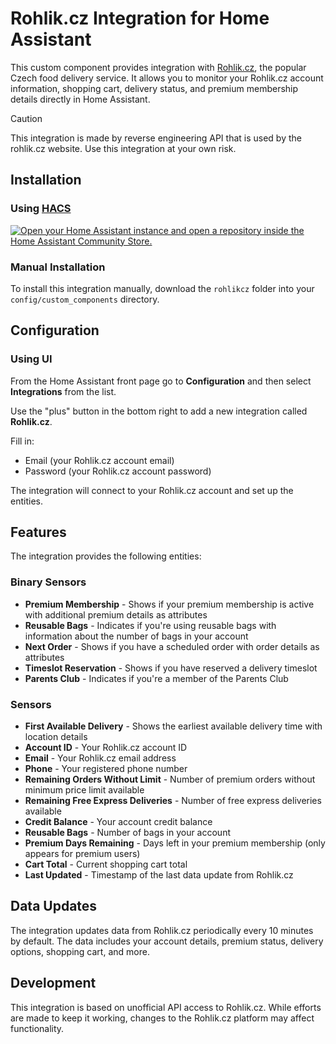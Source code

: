 # Rohlik.cz Integration for Home Assistant

This custom component provides integration with [Rohlik.cz](https://www.rohlik.cz), the popular Czech food delivery service. It allows you to monitor your Rohlik.cz account information, shopping cart, delivery status, and premium membership details directly in Home Assistant.

> [!CAUTION] 
> This integration is made by reverse engineering API that is used by the rohlik.cz website. Use this integration at your own risk.

## Installation

### Using [HACS](https://hacs.xyz/)

[![Open your Home Assistant instance and open a repository inside the Home Assistant Community Store.](https://my.home-assistant.io/badges/hacs_repository.svg)](https://my.home-assistant.io/redirect/hacs_repository/?owner=YOUR_USERNAME&repository=rohlikcz&category=Integration)

### Manual Installation

To install this integration manually, download the `rohlikcz` folder into your `config/custom_components` directory.

## Configuration

### Using UI

From the Home Assistant front page go to **Configuration** and then select **Integrations** from the list.

Use the "plus" button in the bottom right to add a new integration called **Rohlik.cz**.

Fill in:
 
- Email (your Rohlik.cz account email)
- Password (your Rohlik.cz account password)

The integration will connect to your Rohlik.cz account and set up the entities.

## Features

The integration provides the following entities:

### Binary Sensors

- **Premium Membership** - Shows if your premium membership is active with additional premium details as attributes
- **Reusable Bags** - Indicates if you're using reusable bags with information about the number of bags in your account
- **Next Order** - Shows if you have a scheduled order with order details as attributes
- **Timeslot Reservation** - Shows if you have reserved a delivery timeslot
- **Parents Club** - Indicates if you're a member of the Parents Club

### Sensors

- **First Available Delivery** - Shows the earliest available delivery time with location details
- **Account ID** - Your Rohlik.cz account ID
- **Email** - Your Rohlik.cz email address
- **Phone** - Your registered phone number
- **Remaining Orders Without Limit** - Number of premium orders without minimum price limit available
- **Remaining Free Express Deliveries** - Number of free express deliveries available
- **Credit Balance** - Your account credit balance
- **Reusable Bags** - Number of bags in your account
- **Premium Days Remaining** - Days left in your premium membership (only appears for premium users)
- **Cart Total** - Current shopping cart total
- **Last Updated** - Timestamp of the last data update from Rohlik.cz

## Data Updates

The integration updates data from Rohlik.cz periodically every 10 minutes by default. The data includes your account details, premium status, delivery options, shopping cart, and more.

## Development

This integration is based on unofficial API access to Rohlik.cz. While efforts are made to keep it working, changes to the Rohlik.cz platform may affect functionality.
